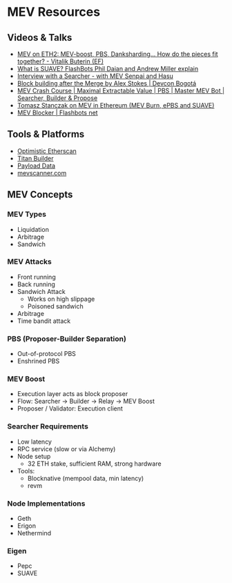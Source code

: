 # MEV Resources

## Videos & Talks

- [MEV on ETH2: MEV-boost, PBS, Danksharding... How do the pieces fit together? - Vitalik Buterin (EF)](https://www.youtube.com/watch?v=OD54WfVuDWw&t=262s)
- [What is SUAVE? FlashBots Phil Daian and Andrew Miller explain](https://youtu.be/j3ZM2ZdUWXU)
- [Interview with a Searcher - with MEV Senpai and Hasu](https://www.youtube.com/watch?v=6jfSlDvH77k)
- [Block building after the Merge by Alex Stokes | Devcon Bogotá](https://www.youtube.com/watch?v=KP5ppCRH0iM)
- [MEV Crash Course | Maximal Extractable Value | PBS | Master MEV Bot | Searcher, Builder &amp; Propose](https://youtu.be/hVWLOdruHhw)
- [Tomasz Stanczak on MEV in Ethereum (MEV Burn, ePBS and SUAVE)](https://www.youtube.com/watch?v=7N8a2f7h8Mw)
- [MEV Blocker | Flashbots net](https://www.youtube.com/watch?v=7MSEGx8-0jk&t=13s)

## Tools & Platforms

- [Optimistic Etherscan](https://optimistic.etherscan.io)
- [Titan Builder](https://www.titanbuilder.xyz)
- [Payload Data](https://payload.de/data/19168784)
- [mevscanner.com](https://mevscanner.com)

## MEV Concepts

### MEV Types

- Liquidation
- Arbitrage
- Sandwich

### MEV Attacks

- Front running
- Back running
- Sandwich Attack
  - Works on high slippage
  - Poisoned sandwich
- Arbitrage
- Time bandit attack

### PBS (Proposer-Builder Separation)

- Out-of-protocol PBS
- Enshrined PBS

### MEV Boost

- Execution layer acts as block proposer
- Flow: Searcher → Builder → Relay → MEV Boost
- Proposer / Validator: Execution client

### Searcher Requirements

- Low latency
- RPC service (slow or via Alchemy)
- Node setup
  - 32 ETH stake, sufficient RAM, strong hardware
- Tools:
  - Blocknative (mempool data, min latency)
  - revm

### Node Implementations

- Geth
- Erigon
- Nethermind

### Eigen

- Pepc
- SUAVE
